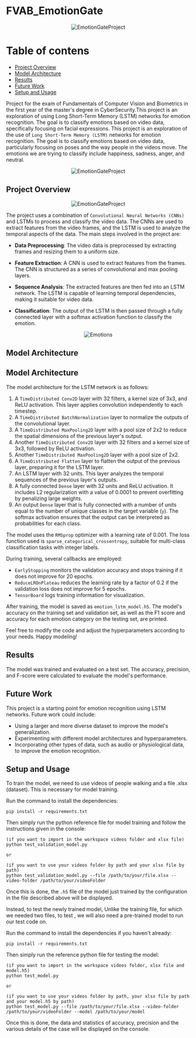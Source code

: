 # FVAB_EmotionGate
<picture>
  <source srcset="./readmePhotos/EmotionGait.png" media="(min-width: 680px)">
    <p align="center">  
        <img src="./readmePhotos/EmotionGait.png" alt="EmotionGateProject">
    </p>
</picture>

Table of contens
=============

* [Project Overview](#project-overview)
* [Model Architecture](#model-architecture)
* [Results](#results)
* [Future Work](#future-work)
* [Setup and Usage](#setup-and-usage)

Project for the exam of Fundamentals of Computer Vision and Biometrics in the first year of the master's degree in CyberSecurity.This project is an exploration of using Long Short-Term Memory (LSTM) networks for emotion recognition. The goal is to classify emotions based on video data, specifically focusing on facial expressions. 
This project is an exploration of the use of `Long Short-Term Memory (LSTM)` networks for emotion recognition. The goal is to classify emotions based on video data, particularly focusing on poses and the way people in the videos move.
The emotions we are trying to classify include happiness, sadness, anger, and neutral.
 
<picture>
  <source srcset="./readmePhotos/LSTM Unit.png" media="(min-width: 480px)">
  <p align="center">    
    <img src="./readmePhotos/LSTM Unit.png" alt="EmotionGateProject">
  </p>
</picture>

## Project Overview


<picture>
  <source srcset="./readmePhotos/WorkFlow.png" media="(min-width: 600px)">
  <p align="center">    
    <img src="./readmePhotos/WorkFlow.png" alt="EmotionGateProject">
  </p>
</picture>

The project uses a combination of `Convolutional Neural Networks (CNNs)` and LSTMs to process and classify the video data. The CNNs are used to extract features from the video frames, and the LSTM is used to analyze the temporal aspects of the data.
The main steps involved in the project are:

 - **Data Preprocessing**: The video data is preprocessed by extracting frames and resizing them to a uniform size.

 - **Feature Extraction**: A CNN is used to extract features from the frames. The CNN is structured as a series of convolutional and max pooling layers.

 - **Sequence Analysis**: The extracted features are then fed into an LSTM network. The LSTM is capable of learning temporal dependencies, making it suitable for video data.

 - **Classification**: The output of the LSTM is then passed through a fully connected layer with a softmax activation function to classify the emotion.

<picture>
  <source srcset="./readmePhotos/Emotions.png" media="(min-width: 600px)">
  <p align="center">  
    <img src="./readmePhotos/Emotions.png" alt="Emotions">
  </p>
</picture>

## Model Architecture

## Model Architecture

The model architecture for the LSTM network is as follows:

1. A `TimeDistributed Conv2D` layer with 32 filters, a kernel size of 3x3, and ReLU activation. This layer applies convolution independently to each timestep.
2. A `TimeDistributed BatchNormalization` layer to normalize the outputs of the convolutional layer.
3. A `TimeDistributed MaxPooling2D` layer with a pool size of 2x2 to reduce the spatial dimensions of the previous layer's output.
4. Another `TimeDistributed Conv2D` layer with 32 filters and a kernel size of 3x3, followed by ReLU activation.
5. Another `TimeDistributed MaxPooling2D` layer with a pool size of 2x2.
6. A `TimeDistributed Flatten` layer to flatten the output of the previous layer, preparing it for the LSTM layer.
7. An LSTM layer with 32 units. This layer analyzes the temporal sequences of the previous layer's outputs.
8. A fully connected `Dense` layer with 32 units and ReLU activation. It includes L2 regularization with a value of 0.0001 to prevent overfitting by penalizing large weights.
9. An output `Dense` layer that is fully connected with a number of units equal to the number of unique classes in the target variable (`y`). The softmax activation ensures that the output can be interpreted as probabilities for each class.

The model uses the `RMSprop` optimizer with a learning rate of 0.001. The loss function used is `sparse_categorical_crossentropy`, suitable for multi-class classification tasks with integer labels.

During training, several callbacks are employed:
- `EarlyStopping` monitors the validation accuracy and stops training if it does not improve for 20 epochs.
- `ReduceLROnPlateau` reduces the learning rate by a factor of 0.2 if the validation loss does not improve for 5 epochs.
- `TensorBoard` logs training information for visualization.

After training, the model is saved as `emotion_lstm_model.h5`. The model's accuracy on the training set and validation set, as well as the F1 score and accuracy for each emotion category on the testing set, are printed.

Feel free to modify the code and adjust the hyperparameters according to your needs. Happy modeling!

## Results

The model was trained and evaluated on a test set. The accuracy, precision, and F-score were calculated to evaluate the model's performance.

## Future Work

This project is a starting point for emotion recognition using LSTM networks. Future work could include:

- Using a larger and more diverse dataset to improve the model's generalization.
- Experimenting with different model architectures and hyperparameters.
- Incorporating other types of data, such as audio or physiological data, to improve the emotion recognition.

## Setup and Usage

To train the model, we need to use videos of people walking and a file .xlsx (dataset). This is necessary for model training.

Run the command to install the dependencies:
```
pip install -r requirements.txt
```
Then simply run the python reference file for model training and follow the instructions given in the console:
```
(if you want to import in the workspace videos folder and xlsx file)
python test_validation_model.py  

or

(if you want to use your videos folder by path and your xlsx file by path)
python test_validation_model.py --file /path/to/your/file.xlsx --video-folder /path/to/your/videoFolder
```

Once this is done, the `.h5` file of the model just trained by the configuration in the file described above will be displayed.

Instead, to test the newly trained model, Unlike the training file, for which we needed two files, to test , we will also need a pre-trained model to run our test code on.

Run the command to install the dependencies if you haven't already:
```
pip install -r requirements.txt
```
Then simply run the reference python file for testing the model:
```
(if you want to import in the workspace videos folder, xlsx file and model.h5)
python test_model.py  

or

(if you want to use your videos folder by path, your xlsx file by path and your model.h5 by path)
python test_model.py --file /path/to/your/file.xlsx --video-folder /path/to/your/videoFolder --model /path/to/your/model
```
Once this is done, the data and statistics of accuracy, precision and the various details of the case will be displayed on the console.

